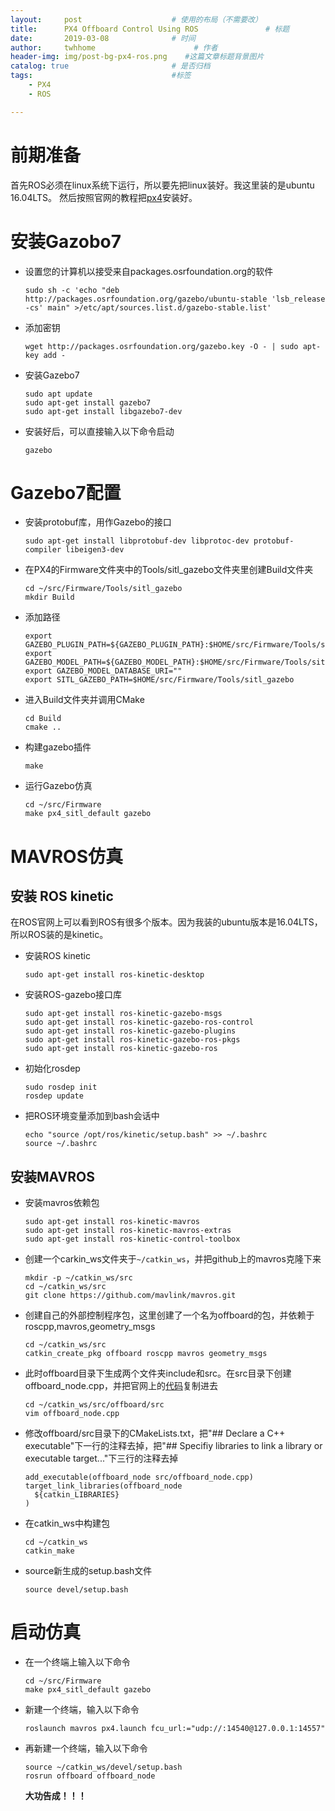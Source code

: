 ```yaml
---
layout:     post                    # 使用的布局（不需要改）
title:      PX4 Offboard Control Using ROS               # 标题 
date:       2019-03-08              # 时间
author:     twhhome                      # 作者
header-img: img/post-bg-px4-ros.png    #这篇文章标题背景图片
catalog: true                       # 是否归档
tags:                               #标签
    - PX4
    - ROS

---
```


# 前期准备

首先ROS必须在linux系统下运行，所以要先把linux装好。我这里装的是ubuntu 16.04LTS。
然后按照官网的教程把[px4](https://dev.px4.io/en/setup/dev_env_linux_ubuntu.html)安装好。

# 安装Gazobo7

* 设置您的计算机以接受来自packages.osrfoundation.org的软件

  ```
  sudo sh -c 'echo "deb http://packages.osrfoundation.org/gazebo/ubuntu-stable 'lsb_release -cs' main" >/etc/apt/sources.list.d/gazebo-stable.list'
  ```
* 添加密钥

  ```
  wget http://packages.osrfoundation.org/gazebo.key -O - | sudo apt-key add -
  ```
* 安装Gazebo7

  ```
  sudo apt update
  sudo apt-get install gazebo7
  sudo apt-get install libgazebo7-dev
  ```
* 安装好后，可以直接输入以下命令启动

  ```
  gazebo
  ```

# Gazebo7配置

* 安装protobuf库，用作Gazebo的接口

  ```
  sudo apt-get install libprotobuf-dev libprotoc-dev protobuf-compiler libeigen3-dev
  ```
* 在PX4的Firmware文件夹中的Tools/sitl_gazebo文件夹里创建Build文件夹

  ```
  cd ~/src/Firmware/Tools/sitl_gazebo
  mkdir Build
  ```
* 添加路径

  ```
  export GAZEBO_PLUGIN_PATH=${GAZEBO_PLUGIN_PATH}:$HOME/src/Firmware/Tools/sitl_gazebo/Build
  export GAZEBO_MODEL_PATH=${GAZEBO_MODEL_PATH}:$HOME/src/Firmware/Tools/sitl_gazebo/models
  export GAZEBO_MODEL_DATABASE_URI=""
  export SITL_GAZEBO_PATH=$HOME/src/Firmware/Tools/sitl_gazebo
  ```
* 进入Build文件夹并调用CMake

  ```
  cd Build
  cmake ..
  ```
* 构建gazebo插件

  ```
  make
  ```
* 运行Gazebo仿真

  ```
  cd ~/src/Firmware
  make px4_sitl_default gazebo
  ```

# MAVROS仿真

## 安装 ROS kinetic

在ROS官网上可以看到ROS有很多个版本。因为我装的ubuntu版本是16.04LTS，所以ROS装的是kinetic。

* 安装ROS kinetic

  ```
  sudo apt-get install ros-kinetic-desktop
  ```
* 安装ROS-gazebo接口库

  ```
  sudo apt-get install ros-kinetic-gazebo-msgs
  sudo apt-get install ros-kinetic-gazebo-ros-control
  sudo apt-get install ros-kinetic-gazebo-plugins
  sudo apt-get install ros-kinetic-gazebo-ros-pkgs
  sudo apt-get install ros-kinetic-gazebo-ros
  ```
* 初始化rosdep

  ```
  sudo rosdep init
  rosdep update
  ```
* 把ROS环境变量添加到bash会话中

  ```
  echo "source /opt/ros/kinetic/setup.bash" >> ~/.bashrc
  source ~/.bashrc
  ```

## 安装MAVROS

* 安装mavros依赖包

  ```
  sudo apt-get install ros-kinetic-mavros
  sudo apt-get install ros-kinetic-mavros-extras
  sudo apt-get install ros-kinetic-control-toolbox
  ```
* 创建一个carkin_ws文件夹于`~/catkin_ws`，并把github上的mavros克隆下来

  ```
  mkdir -p ~/catkin_ws/src
  cd ~/catkin_ws/src
  git clone https://github.com/mavlink/mavros.git
  ```
* 创建自己的外部控制程序包，这里创建了一个名为offboard的包，并依赖于roscpp,mavros,geometry_msgs

  ```
  cd ~/catkin_ws/src
  catkin_create_pkg offboard roscpp mavros geometry_msgs
  ```
* 此时offboard目录下生成两个文件夹include和src。在src目录下创建offboard_node.cpp，并把官网上的[代码](https://dev.px4.io/en/ros/mavros_offboard.html)复制进去

  ```
  cd ~/catkin_ws/src/offboard/src
  vim offboard_node.cpp
  ```
* 修改offboard/src目录下的CMakeLists.txt，把"## Declare a C++ executable"下一行的注释去掉，把"## Specifiy libraries to link a library or executable target..."下三行的注释去掉

  ```
  add_executable(offboard_node src/offboard_node.cpp)
  target_link_libraries(offboard_node
    ${catkin_LIBRARIES}
  )
  ```
* 在catkin_ws中构建包

  ```
  cd ~/catkin_ws
  catkin_make
  ```
* source新生成的setup.bash文件

  ```
  source devel/setup.bash
  ```

# 启动仿真

* 在一个终端上输入以下命令

  ```
  cd ~/src/Firmware
  make px4_sitl_default gazebo
  ```
* 新建一个终端，输入以下命令

  ```
  roslaunch mavros px4.launch fcu_url:="udp://:14540@127.0.0.1:14557"
  ```
* 再新建一个终端，输入以下命令

  ```
  source ~/catkin_ws/devel/setup.bash
  rosrun offboard offboard_node
  ```

  **大功告成！！！**
